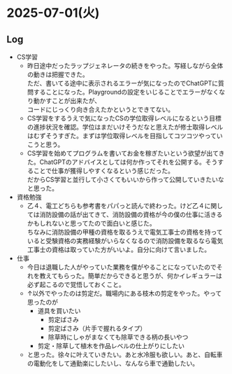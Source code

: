 # 2025-07-01(火)
## Log
- CS学習
  - 昨日途中だったラップジェネレータの続きをやった。写経しながら全体の動きは把握できた。<br>
  ただ、書いてる途中に表示されるエラーが気になったのでChatGPTに質問することになった。Playgroundの設定をいじることでエラーがなくなり動かすことが出来たが、<br>
  コードにじっくり向き合えたかというとできてない。
  - CS学習をするうえで気になったCSの学位取得レベルになるという目標の進捗状況を確認。学位はまだいけそうだなと思えたが修士取得レベルはむずそうすぎた。まずは学位取得レベルを目指してコツコツやっていこうと思う。
  - CS学習を始めてプログラムを書いてお金を稼ぎたいという欲望が出てきた。ChatGPTのアドバイスとしては何か作ってそれを公開する。そうすることで仕事が獲得しやすくなるという感じだった。<br>
  だからCS学習と並行して小さくてもいいから作って公開していきたいなと思った。
- 資格勉強
  - 乙４、電工どちらも参考書をパパっと読んで終わった。けど乙４に関しては消防設備の話が出てきて、消防設備の資格が今の僕の仕事に活きるかもしれないと思ってたので面白いと感じた。<br>
  ちなみに消防設備の甲種の資格を取るうえで電気工事士の資格を持っていると受験資格の実務経験がいらなくなるので消防設備を取るなら電気工事士の資格は取っていた方がいいよ。自分に向けて言いました。
- 仕事
  - 今日は退職した人がやっていた業務を僕がやることになっていたのでそれを教えてもらった。簡単だからできると思うが、何かイレギュラーは必ず起こるので覚悟しておくこと。
  - ↑以外でやったのは剪定だ。職場内にある枝木の剪定をやった。やって思ったのが
    - 道具を買いたい
      - 剪定ばさみ
      - 剪定ばさみ（片手で握れるタイプ）
      - 除草時にしゃがまなくても除草できる柄の長いやつ
    - 剪定・除草して植木を作品レベルの仕上がりにしたい
  - と思った。徐々に叶えていきたい。あと水冷服も欲しい。あと、自転車の電動化をして通勤楽にしたいし、なんなら車で通勤したい。
